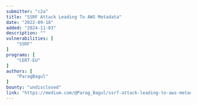 ```yaml
---
submitter: "c2a"
title: "SSRF Attack Leading To AWS Metadata"
date: "2022-09-18"
added: "2024-11-03"
description: ""
vulnerabilities: [
    "SSRF"
]
programs: [
    "CERT-EU"
]
authors: [
    "ParagBagul"
]
bounty: "undisclosed"
link: "https://medium.com/@Parag_Bagul/ssrf-attack-leading-to-aws-metadata-e95155fa6c6f"
---
```




